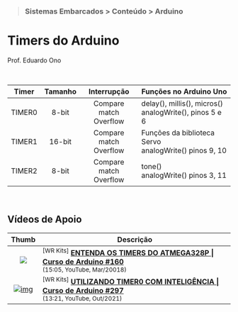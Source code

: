 > ### Sistemas Embarcados > Conteúdo > Arduino

# Timers do Arduino

Prof. Eduardo Ono

<br>

| Timer | Tamanho | Interrupção | Funções no Arduino Uno |
|  :-:  |   :-:   |     :-:     | --- |
| TIMER0 |  8-bit | Compare match <br> Overflow | delay(), millis(), micros() <br> analogWrite(), pinos 5 e 6
| TIMER1 | 16-bit | Compare match <br> Overflow | Funções da biblioteca Servo <br> analogWrite() pinos 9, 10
| TIMER2 |  8-bit | Compare match <br> Overflow | tone() <br> analogWrite() pinos 3, 11

<br>

## Vídeos de Apoio

| Thumb | Descrição |
| :-: | --- |
[![](https://img.youtube.com/vi/BHa6u096Svo/default.jpg)](https://www.youtube.com/watch?v=BHa6u096Svo "") | <sup>[WR Kits]</sup> [__ENTENDA OS TIMERS DO ATMEGA328P \| Curso de Arduino #160__](https://www.youtube.com/watch?v=BHa6u096Svo) <br> <sub>(15:05, YouTube, Mar/20018)</sub>
| [![img](https://img.youtube.com/vi/1tMDTS8EJgY/default.jpg)](https://www.youtube.com/watch?v=1tMDTS8EJgY) | <sup>[WR Kits]</sup> [__UTILIZANDO TIMER0 COM INTELIGÊNCIA \| Curso de Arduino #297__](https://www.youtube.com/watch?v=1tMDTS8EJgY) <br> <sub>(13:21, YouTube, Out/2021)</sub>

<br>

